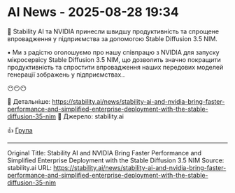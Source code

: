 # AI News - 2025-08-28 19:34

🚀 Stability AI та NVIDIA принесли швидшу продуктивність та спрощене впровадження у підприємства за допомогою Stable Diffusion 3.5 NIM.

• Ми з радістю оголошуємо про нашу співпрацю з NVIDIA для запуску мікросервісу Stable Diffusion 3.5 NIM, що дозволить значно покращити продуктивність та спростити впровадження наших передових моделей генерації зображень у підприємствах..

😶😶😶

🔗 Детальніше: https://stability.ai/news/stability-ai-and-nvidia-bring-faster-performance-and-simplified-enterprise-deployment-with-the-stable-diffusion-35-nim
📰 Джерело: stability.ai

👍 [Група](https://t.me/novyni_hi)

---
Original Title: Stability AI and NVIDIA Bring Faster Performance and Simplified Enterprise Deployment with the Stable Diffusion 3.5 NIM
Source: stability.ai
URL: https://stability.ai/news/stability-ai-and-nvidia-bring-faster-performance-and-simplified-enterprise-deployment-with-the-stable-diffusion-35-nim
